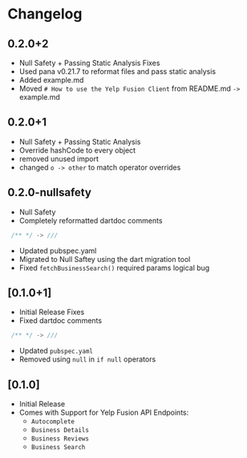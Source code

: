 # Changelog

## 0.2.0+2

* Null Safety + Passing Static Analysis Fixes
* Used pana v0.21.7 to reformat files and pass static analysis
* Added example.md
* Moved `# How to use the Yelp Fusion Client` from README.md `->` example.md

## 0.2.0+1

* Null Safety + Passing Static Analysis
* Override hashCode to every object
* removed unused import
* changed `o -> other` to match operator overrides

## 0.2.0-nullsafety

* Null Safety
* Completely reformatted dartdoc comments

```dart
 /** */ -> /// 
```

* Updated pubspec.yaml
* Migrated to Null Saftey using the dart migration tool
* Fixed `fetchBusinessSearch()` required params logical bug

## [0.1.0+1]

* Initial Release Fixes
* Fixed dartdoc comments

```dart
 /** */ -> /// 
```

* Updated `pubspec.yaml`
* Removed using `null` in `if null` operators

## [0.1.0]

* Initial Release
* Comes with Support for Yelp Fusion API Endpoints:
  * `Autocomplete`
  * `Business Details`
  * `Business Reviews`
  * `Business Search`
